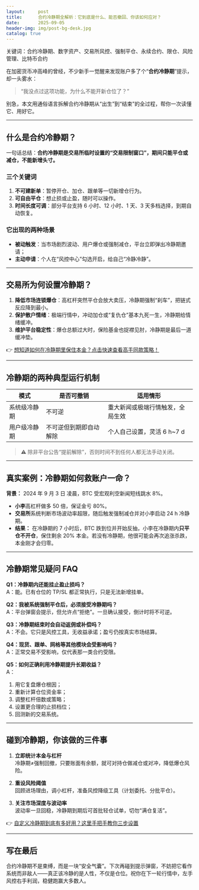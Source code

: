 ```yaml
---
layout:     post
title:      合约冷静期全解析：它到底是什么、能否撤回、你该如何应对？
date:       2025-09-05
header-img: img/post-bg-desk.jpg
catalog: true
---
```


关键词：合约冷静期、数字资产、交易所风控、强制平仓、永续合约、限仓、风险管理、比特币合约

在加密货币冲高峰的曾经，不少新手一觉醒来发现账户多了个“**合约冷静期**”提示，却一头雾水：  
> “我没点过这项功能，为什么不能开新仓位了？”

别急，本文用通俗语言拆解合约冷静期从“出生”到“结束”的全过程，帮你一次读懂它、用好它。

---

## 什么是合约冷静期？

一句话总结：**合约冷静期是交易所临时设置的“交易限制窗口”，期间只能平仓或减仓，不能新增头寸。**

### 三个关键词

1. **不可建新单**：暂停开仓、加仓、跟单等一切新增仓行为。  
2. **可自由平仓**：想止损或止盈，随时可以操作。  
3. **时间长度可调**：部分平台支持 6 小时、12 小时、1 天、3 天多档选择，到期自动恢复。

### 它出现的两种场景

- **被动触发**：当市场剧烈波动、用户爆仓或强制减仓，平台立即弹出冷静期邀请；  
- **主动申请**：个人在“风控中心”勾选开启，给自己“冷静冷静”。

---

## 交易所为何设置冷静期？

1. **降低市场连锁爆仓**：高杠杆突然平仓会放大卖压，冷静期强制“刹车”，把链式反应降到最小。  
2. **保护散户情绪**：极端行情中，冲动加仓或“复仇仓”基本九死一生，冷静期给情绪缓冲。  
3. **维护平台稳定性**：爆仓总额过大时，保险基金也捉襟见肘，冷静期是最后一道缓冲垫。

👉 [想知道如何在冷静期里保住本金？点击快速查看高手同款策略！](https://okxdog.com/)

---

## 冷静期的两种典型运行机制

| 模式 | 是否可撤销 | 适用情形 |
|---|---|---|
| 系统级冷静期 | 不可逆 | 重大新闻或极端行情触发，全局生效 |
| 用户级冷静期 | 不可逆但到期即自动解除 | 个人自己设置，灵活 6 h~7 d |

> ⚠️ 除非平台公告“提前解除”，否则时间不到任何人都无法手动关闭。

---

## 真实案例：冷静期如何救账户一命？

**背景：** 2024 年 9 月 3 日 凌晨，BTC 受宏观利空新闻短线跳水 8%。  
- **小李**高杠杆做多 50 倍，保证金亏 80%。  
- **交易所**系统判断市场波动率超限，随后触发强制减仓并对小李启动 24 h 冷静期。  
- **结果：** 在冷静期的 7 小时后，BTC 跌到位并开始反抽，小李在冷静期内**只平仓不开仓**，保住剩余 20% 本金。若没有冷静期，他很可能会再次追涨杀跌，本金刚才会归零。

---

## 冷静期常见疑问 FAQ

**Q1：冷静期内还能挂止盈止损吗？**  
A：能。已有仓位的 TP/SL 都正常执行，只是无法新增挂单。

**Q2：我被系统强制平仓后，必须接受冷静期吗？**  
A：平台弹窗会提示，但允许点“拒绝”。一旦确认接受，倒计时将不可逆。

**Q3：冷静期结束时会自动返佣或补偿吗？**  
A：不会。它只是风控工具，无收益承诺；盈亏仍按真实市场结算。

**Q4：现货、跟单、网格等其他模块会受影响吗？**  
A：正常交易不受影响，仅代表那一类合约受限。

**Q5：如何正确利用冷静期提升长期收益？**  
A：

1. 用它复盘爆仓根因；  
2. 重新计算仓位资金率；  
3. 调整杠杆倍数或策略；  
4. 设置更合理的止损档位；  
5. 回测新的交易系统。

---

## 碰到冷静期，你该做的三件事

1. **立即统计本金与杠杆**  
   冷静期≠强制回撤，只要账面有余额，就可对持仓做减仓或对冲，降低爆仓风险。

2. **重设风险阈值**  
   回顾进场理由，调小杠杆，准备风控降级工具（计划委托、分批平仓）。

3. **关注市场深度与波动率**  
   波动率一旦回稳，冷静期到期后可首批轻仓试单，切勿“满仓复活”。

👉 [自定义冷静期到底有多好用？这里手把手教你三步设置](https://okxdog.com/)

---

## 写在最后

合约冷静期不是束缚，而是一块“安全气囊”。下次再碰到提示弹窗，不妨把它看作系统而非敌人——真正该冷静的是人性，不仅是仓位。祝你在下一轮行情中，左手风控右手利润，稳健跑赢大多数人。